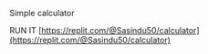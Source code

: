 Simple calculator

RUN IT
[https://replit.com/@Sasindu50/calculator](https://replit.com/@Sasindu50/calculator)
